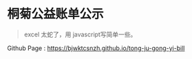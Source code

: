 # 桐菊公益账单公示

> excel 太蛇了，用 javascript写简单一些。

Github Page : https://bjwktcsnzh.github.io/tong-ju-gong-yi-bill